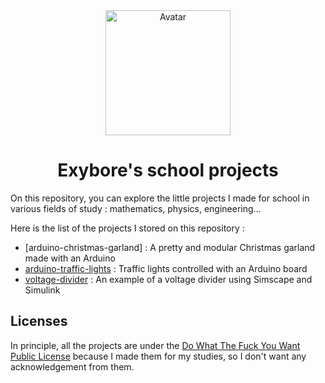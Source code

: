 <div align="center">
  <img src="https://exybore.becauseofprog.fr/img/avatar.jpg" width="200px" alt="Avatar"/>
  <h1>Exybore's school projects</h1>
</div>

On this repository, you can explore the little projects I made for school in various fields of study : mathematics, physics, engineering...

Here is the list of the projects I stored on this repository :

- [arduino-christmas-garland] : A pretty and modular Christmas garland made with an Arduino
- [arduino-traffic-lights](./arduino-traffic-lights) : Traffic lights controlled with an Arduino board
- [voltage-divider](./voltage-divider) : An example of a voltage divider using Simscape and Simulink

## Licenses

In principle, all the projects are under the [Do What The Fuck You Want Public License](http://www.wtfpl.net/) because I made them for my studies, so I don't want any acknowledgement from them.
